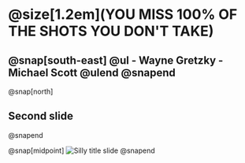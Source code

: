 # @size[1.2em](YOU MISS 100% OF THE SHOTS YOU DON'T TAKE)
@snap[south-east]
    @ul
    - Wayne Gretzky
    - Michael Scott
    @ulend
@snapend
---
@snap[north]
## Second slide
@snapend

@snap[midpoint]
![Silly title slide](https://via.placeholder.com/800x600)
@snapend
